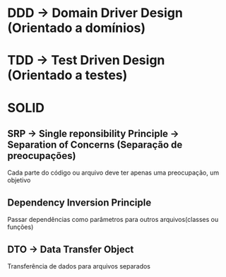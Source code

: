 # DDD -> Domain Driver Design (Orientado a domínios)

# TDD -> Test Driven Design (Orientado a testes)

# SOLID

## SRP -> Single reponsibility Principle -> Separation of Concerns (Separação de preocupações)

Cada parte do código ou arquivo deve ter apenas uma preocupação, um objetivo

## Dependency Inversion Principle

Passar dependências como parâmetros para outros arquivos(classes ou funções)

## DTO -> Data Transfer Object

Transferência de dados para arquivos separados
